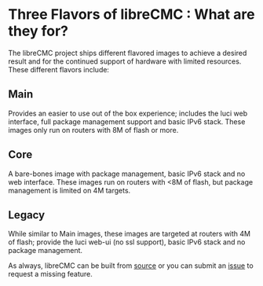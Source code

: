 # Three Flavors of libreCMC : What are they for?

The libreCMC project ships different flavored images to achieve a desired result and 
for the continued support of hardware with limited resources. These different flavors
include:

## Main

Provides an easier to use out of the box experience; includes
the luci web interface, full package management support and basic IPv6 stack. 
These images only run on routers with 8M of flash or more.

## Core

A bare-bones image with package management, basic IPv6 stack and no web interface.
These images run on routers with <8M of flash, but package management is limited on 4M targets.

## Legacy

While similar to Main images, these images are targeted at routers with 4M of flash;
provide the luci web-ui (no ssl support), basic IPv6 stack and no package management.

As always, libreCMC can be built from [source](https://gogs.librecmc.org/libreCMC/libreCMC/src/v1.4/docs/How_To_Build_libreCMC.md) or you can submit an [issue](https://gogs.librecmc.org/libreCMC/libreCMC/issues) to request
a missing feature.
